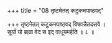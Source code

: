 +++
title = "08 तृष्टमेतत् कटुकमपाष्ठवद्"

+++
तृष्टमेतत् कटुकमपाष्ठवद् विषवन्नैतदत्तवे ।  
सूर्यां यो ब्रह्मा वेद स इद् वाधूयमर्हति ॥ ८ ॥